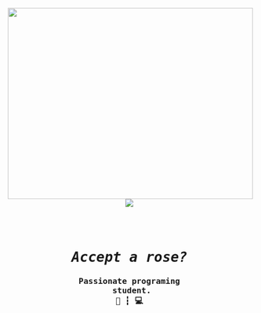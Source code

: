 <p><img align="right" src="https://raw.githubusercontent.com/ygorsimoes/ygorsimoes/master/images/computer-illustration.png" width="500" height="390" /></p>
<p align="center"><img src="https://komarev.com/ghpvc/?username=syrusrose&color=cc3bf5"/></p>



<pre align="center">
<h1 align="center">
<em>Accept a rose?</em>
<h3>Passionate programing
 student.
📁 ┇ 💻<h3>
</h1>
<b>
</b>
</pre>
